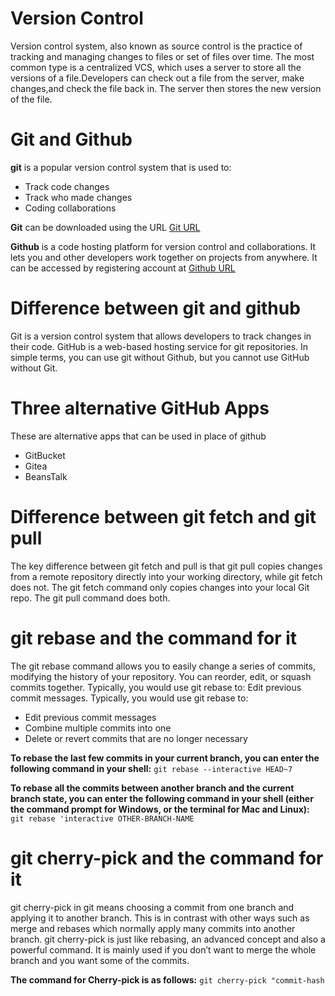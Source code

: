 # Version Control

Version control system, also known as source control is the practice of tracking and managing changes to files or set of files over time. The most common type is a centralized VCS, which uses a server to store all the versions of a file.Developers can check out a file from the server, make changes,and check the file back in. The server then stores the new version of the file.

# Git and Github

**git** is a popular version control system that is used to:

- Track code changes
- Track who made changes
- Coding collaborations

**Git** can be downloaded using the URL [Git URL](http://git-scm.com/downloads)

**Github** is a code hosting platform for version control and collaborations.
It lets you and other developers work together on projects from anywhere.
It can be accessed by registering account at [Github URL](www.github.com)

# Difference between git and github

Git is a version control system that allows developers to track changes in
their code. GitHub is a web-based hosting service for git repositories. In simple terms, you can use git
without Github, but you cannot use GitHub without Git.

# Three alternative GitHub Apps

These are alternative apps that can be used in place of github

- GitBucket
- Gitea
- BeansTalk

# Difference between git fetch and git pull

The key difference between git fetch and pull is that git pull copies
changes from a remote repository directly into your working directory,
while git fetch does not.
The git fetch command only copies changes into your local Git repo. The
git pull command does both.

# git rebase and the command for it

The git rebase command allows you to easily change a series of commits,
modifying the history of your repository. You can reorder, edit, or squash
commits together. Typically, you would use git rebase to: Edit previous
commit messages.
Typically, you would use git rebase to:

- Edit previous commit messages
- Combine multiple commits into one
- Delete or revert commits that are no longer necessary

**To rebase the last few commits in your current branch, you can enter the following command in your shell:**
`git rebase --interactive HEAD~7`

**To rebase all the commits between another branch and the current branch state, you can enter the following command in your shell (either the command prompt for Windows, or the terminal for Mac and Linux):**
`git rebase 'interactive OTHER-BRANCH-NAME`

# git cherry-pick and the command for it

git cherry-pick in git means choosing a commit from one branch and applying it to another branch.
This is in contrast with other ways such as merge and rebases which normally apply
many commits into another branch. git cherry-pick is just like rebasing, an advanced concept and also a powerful command. It is mainly used if you don’t want to merge the whole branch and you want some of the commits.

**The command for Cherry-pick is as follows:**
`git cherry-pick "commit-hash`
